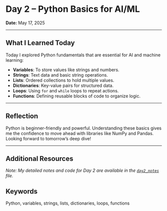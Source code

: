 # Day 2 – Python Basics for AI/ML

**Date:** May 17, 2025

---

## What I Learned Today

Today I explored Python fundamentals that are essential for AI and machine learning:

- **Variables**: To store values like strings and numbers.
- **Strings**: Text data and basic string operations.
- **Lists**: Ordered collections to hold multiple values.
- **Dictionaries**: Key-value pairs for structured data.
- **Loops**: Using `for` and `while` loops to repeat actions.
- **Functions**: Defining reusable blocks of code to organize logic.

---

## Reflection

Python is beginner-friendly and powerful. Understanding these basics gives me the confidence to move ahead with libraries like NumPy and Pandas. Looking forward to tomorrow’s deep dive!

---
## Additional Resources 
*Note: My detailed notes and code for Day 2 are available in the [`day2_notes`](daily-logs/day2notes.ipynb) file.*

## Keywords

Python, variables, strings, lists, dictionaries, loops, functions
